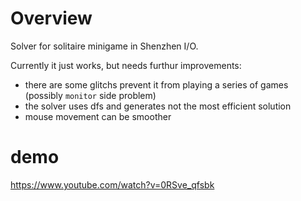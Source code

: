 # Overview
Solver for solitaire minigame in Shenzhen I/O.

Currently it just works, but needs furthur improvements:

- there are some glitchs prevent it from playing a series of games (possibly `monitor` side problem)
- the solver uses dfs and generates not the most efficient solution
- mouse movement can be smoother

# demo
https://www.youtube.com/watch?v=0RSve_qfsbk
